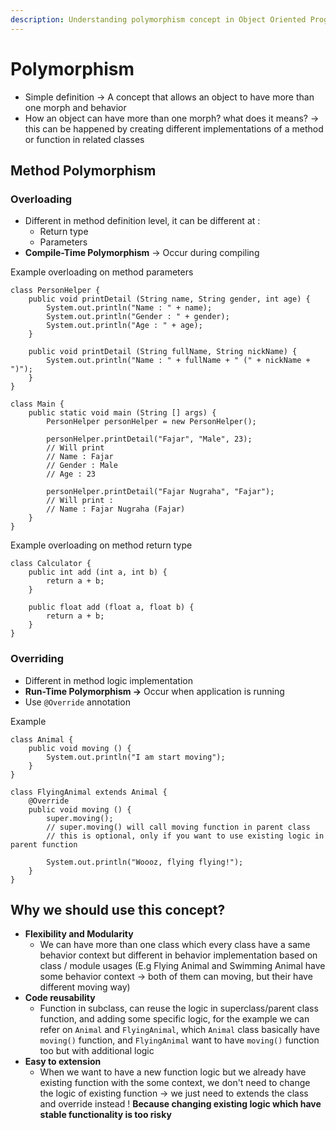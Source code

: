```yaml
---
description: Understanding polymorphism concept in Object Oriented Programming
---
```


# Polymorphism

* Simple definition -> A concept that allows an object to have more than one morph and behavior
* How an object can have more than one morph? what does it means? -> this can be happened by creating different implementations of a method or function in related classes

## Method Polymorphism

### Overloading

* Different in method definition level, it can be different at :&#x20;
  * Return type
  * Parameters
* **Compile-Time Polymorphism** -> Occur during compiling

Example overloading on method parameters

```
class PersonHelper {
    public void printDetail (String name, String gender, int age) {
        System.out.println("Name : " + name);
        System.out.println("Gender : " + gender);
        System.out.println("Age : " + age);
    }
    
    public void printDetail (String fullName, String nickName) {
        System.out.println("Name : " + fullName + " (" + nickName + ")");
    }
}

class Main {
    public static void main (String [] args) {
        PersonHelper personHelper = new PersonHelper();
        
        personHelper.printDetail("Fajar", "Male", 23);
        // Will print
        // Name : Fajar
        // Gender : Male
        // Age : 23
        
        personHelper.printDetail("Fajar Nugraha", "Fajar");
        // Will print : 
        // Name : Fajar Nugraha (Fajar) 
    }
}
```

Example overloading on method return type

```
class Calculator {
    public int add (int a, int b) {
        return a + b;
    }
    
    public float add (float a, float b) {
        return a + b;
    }
}
```

### Overriding

* Different in method logic implementation
* **Run-Time Polymorphism ->** Occur when application is running
* Use `@Override` annotation

Example

```
class Animal {
    public void moving () {
        System.out.println("I am start moving");
    }
}

class FlyingAnimal extends Animal {
    @Override
    public void moving () {
        super.moving(); 
        // super.moving() will call moving function in parent class
        // this is optional, only if you want to use existing logic in parent function
         
        System.out.println("Woooz, flying flying!");
    }
}
```

## Why we should use this concept?

* **Flexibility and Modularity**&#x20;
  * We can have more than one class which every class have a same behavior context but different in behavior implementation based on class / module usages (E.g Flying Animal and Swimming Animal have some behavior context -> both of them can moving, but their have different moving way)
* **Code reusability**
  * Function in subclass, can reuse the logic in superclass/parent class function, and adding some specific logic, for the example we can refer on `Animal` and `FlyingAnimal`, which `Animal` class basically have `moving()` function, and `FlyingAnimal` want to have `moving()` function too but with additional logic
* **Easy to extension**
  * When we want to have a new function logic but we already have existing function with the some context, we don't need to change the logic of existing function -> we just need to extends the class and override instead ! **Because changing existing logic which have stable functionality is too risky**
